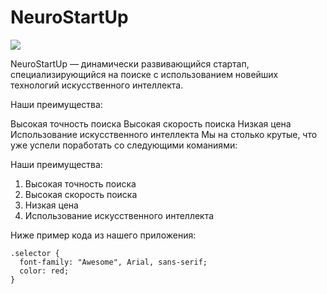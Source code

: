 # NeuroStartUp

![](https://netology-code.github.io/git-homeworks/introduction/assets/logo.png)

NeuroStartUp — динамически развивающийся стартап, специализирующийся на поиске с использованием новейших технологий искусственного интеллекта.

Наши преимущества:

Высокая точность поиска
Высокая скорость поиска
Низкая цена
Использование искусственного интеллекта Мы на столько крутые, что уже успели поработать со следующими команиями:

Наши преимущества:
1. Высокая точность поиска
2. Высокая скорость поиска
3. Низкая цена
4. Использование искусственного интеллекта


Ниже пример кода из нашего приложения:

```
.selector {
  font-family: "Awesome", Arial, sans-serif;
  color: red;
}
```
